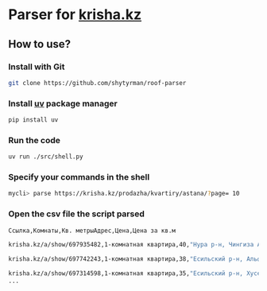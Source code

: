 # Parser for [krisha.kz](https://krisha.kz/)

## How to use?
### Install with Git
```bash
git clone https://github.com/shytyrman/roof-parser
```

### Install [uv](https://github.com/astral-sh/uv) package manager

```bash
pip install uv
```

### Run the code

```bash
uv run ./src/shell.py
```

### Specify your commands in the shell

```bash
mycli> parse https://krisha.kz/prodazha/kvartiry/astana/?page= 10
```

### Open the csv file the script parsed


```bash
Ссылка,Комнаты,Кв. метрыАдрес,Цена,Цена за кв.м

krisha.kz/a/show/697935482,1-комнатная квартира,40,"Нура р-н, Чингиза Айтматова 77",21 500 000 〒,537500.00

krisha.kz/a/show/697742243,1-комнатная квартира,38,"Есильский р-н, Альфараби 30",23 000 000 〒,605263.16

krisha.kz/a/show/697314598,1-комнатная квартира,35,"Есильский р-н, Хусейн бен талал 39/1 — Больница (УДП) Управления делами президента.",18 400 000 〒,525714.29
...
```